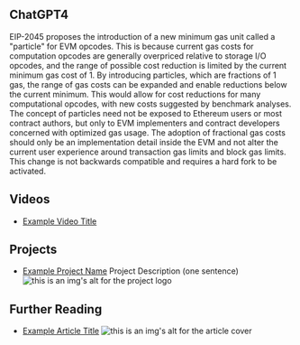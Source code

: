 ## ChatGPT4

EIP-2045 proposes the introduction of a new minimum gas unit called a "particle" for EVM opcodes. This is because current gas costs for computation opcodes are generally overpriced relative to storage I/O opcodes, and the range of possible cost reduction is limited by the current minimum gas cost of 1. By introducing particles, which are fractions of 1 gas, the range of gas costs can be expanded and enable reductions below the current minimum. This would allow for cost reductions for many computational opcodes, with new costs suggested by benchmark analyses. The concept of particles need not be exposed to Ethereum users or most contract authors, but only to EVM implementers and contract developers concerned with optimized gas usage. The adoption of fractional gas costs should only be an implementation detail inside the EVM and not alter the current user experience around transaction gas limits and block gas limits. This change is not backwards compatible and requires a hard fork to be activated.

## Videos

- [Example Video Title](https://www.youtube.com/watch?v=TDGq4aeevgY)

## Projects

- [Example Project Name](https://xxxx.xxx/xxxxx) Project Description (one sentence) ![this is an img's alt for the project logo](https://xxxx.xxx/project-logo.xxx)

## Further Reading

- [Example Article Title](https://xxxx.xxx/xxxxx) ![this is an img's alt for the article cover](https://xxxx.xxx/article-cover.xxx)
